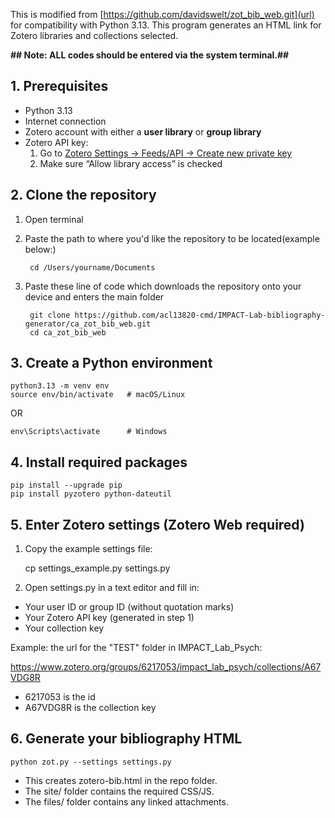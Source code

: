This is modified from [https://github.com/davidswelt/zot_bib_web.git](url) for compatibility with Python 3.13.
This program generates an HTML link for Zotero libraries and collections selected.

**## Note: ALL codes should be entered via the system terminal.##**

## 1. Prerequisites
- Python 3.13 
- Internet connection
- Zotero account with either a **user library** or **group library**
- Zotero API key:
  1. Go to [Zotero Settings → Feeds/API → Create new private key](https://www.zotero.org/settings/keys)
  2. Make sure “Allow library access” is checked

## 2. Clone the repository 

1. Open terminal
2. Paste the path to where you'd like the repository to be located(example below:)

                 
        cd /Users/yourname/Documents


3. Paste these line of code which downloads the repository onto your device and enters the main folder


        git clone https://github.com/acl13820-cmd/IMPACT-Lab-bibliography-generator/ca_zot_bib_web.git
        cd ca_zot_bib_web


## 3. Create a Python environment 


    python3.13 -m venv env
    source env/bin/activate   # macOS/Linux

 
  OR

    
    env\Scripts\activate      # Windows


## 4. Install required packages


    pip install --upgrade pip
    pip install pyzotero python-dateutil


## 5. Enter Zotero settings (Zotero Web required) 
1. Copy the example settings file:


   cp settings_example.py settings.py


3. Open settings.py in a text editor and fill in:
- Your user ID or group ID (without quotation marks)
- Your Zotero API key (generated in step 1)
- Your collection key

Example: the url for the "TEST" folder in IMPACT_Lab_Psych:

https://www.zotero.org/groups/6217053/impact_lab_psych/collections/A67VDG8R

- 6217053 is the id 
- A67VDG8R is the collection key

## 6. Generate your bibliography HTML


    python zot.py --settings settings.py


- This creates zotero-bib.html in the repo folder.
- The site/ folder contains the required CSS/JS.
- The files/ folder contains any linked attachments.


